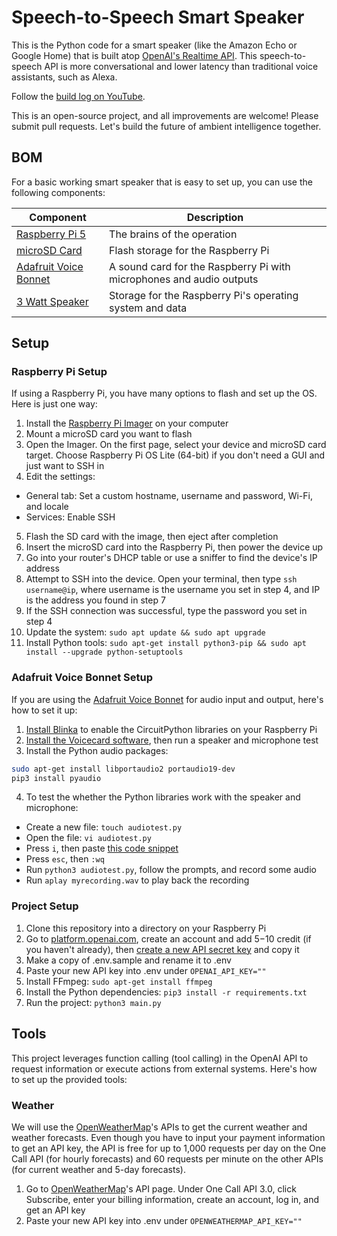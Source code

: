 # Speech-to-Speech Smart Speaker

This is the Python code for a smart speaker (like the Amazon Echo or Google Home) that is built atop [OpenAI's Realtime API](https://platform.openai.com/docs/guides/realtime). This speech-to-speech API is more conversational and lower latency than traditional voice assistants, such as Alexa.

Follow the [build log on YouTube](https://www.youtube.com/playlist?list=PLboszRf3aO5aD2V_da5jIyB33Sp1MpEe3).

This is an open-source project, and all improvements are welcome! Please submit pull requests. Let's build the future of ambient intelligence together.

## BOM

For a basic working smart speaker that is easy to set up, you can use the following components:

| Component | Description |
| --- | --- | 
| [Raspberry Pi 5](https://www.adafruit.com/product/5812) | The brains of the operation |
| [microSD Card](https://www.amazon.com/dp/B0B7NTY2S6) | Flash storage for the Raspberry Pi |
| [Adafruit Voice Bonnet](https://www.adafruit.com/product/4757) | A sound card for the Raspberry Pi with microphones and audio outputs |
| [3 Watt Speaker](https://www.adafruit.com/product/3351) | Storage for the Raspberry Pi's operating system and data |

## Setup

### Raspberry Pi Setup

If using a Raspberry Pi, you have many options to flash and set up the OS. Here is just one way:

1. Install the [Raspberry Pi Imager](https://www.raspberrypi.com/software/) on your computer
2. Mount a microSD card you want to flash
3. Open the Imager. On the first page, select your device and microSD card target. Choose Raspberry Pi OS Lite (64-bit) if you don't need a GUI and just want to SSH in
4. Edit the settings: 
* General tab: Set a custom hostname, username and password, Wi-Fi, and locale
* Services: Enable SSH
5. Flash the SD card with the image, then eject after completion
6. Insert the microSD card into the Raspberry Pi, then power the device up
7. Go into your router's DHCP table or use a sniffer to find the device's IP address
8. Attempt to SSH into the device. Open your terminal, then type ```ssh username@ip```, where username is the username you set in step 4, and IP is the address you found in step 7
9. If the SSH connection was successful, type the password you set in step 4
10. Update the system: ```sudo apt update && sudo apt upgrade```
11. Install Python tools: ```sudo apt-get install python3-pip && sudo apt install --upgrade python-setuptools```

### Adafruit Voice Bonnet Setup

If you are using the [Adafruit Voice Bonnet](https://www.adafruit.com/product/4757) for audio input and output, here's how to set it up:

1. [Install Blinka](https://learn.adafruit.com/circuitpython-on-raspberrypi-linux/installing-circuitpython-on-raspberry-pi) to enable the CircuitPython libraries on your Raspberry Pi
2. [Install the Voicecard software](https://learn.adafruit.com/adafruit-voice-bonnet/audio-setup), then run a speaker and microphone test
3. Install the Python audio packages: 

```bash
sudo apt-get install libportaudio2 portaudio19-dev
pip3 install pyaudio
```

4. To test the whether the Python libraries work with the speaker and microphone:
* Create a new file: ```touch audiotest.py```
* Open the file: ```vi audiotest.py```
* Press ```i```, then paste [this code snippet](https://arc.net/l/quote/hhdfvhiv)
* Press ```esc```, then ```:wq```
* Run ```python3 audiotest.py```, follow the prompts, and record some audio
* Run ```aplay myrecording.wav``` to play back the recording

### Project Setup

1. Clone this repository into a directory on your Raspberry Pi
2. Go to [platform.openai.com](https://platform.openai.com/), create an account and add $5-$10 credit (if you haven't already), then [create a new API secret key](https://platform.openai.com/api-keys) and copy it
3. Make a copy of .env.sample and rename it to .env
4. Paste your new API key into .env under ```OPENAI_API_KEY=""```
5. Install FFmpeg: ```sudo apt-get install ffmpeg```
6. Install the Python dependencies: ```pip3 install -r requirements.txt```
7. Run the project: ```python3 main.py```

## Tools

This project leverages function calling (tool calling) in the OpenAI API to request information or execute actions from external systems. Here's how to set up the provided tools:

### Weather

We will use the [OpenWeatherMap](https://openweathermap.org/api)'s APIs to get the current weather and weather forecasts. Even though you have to input your payment information to get an API key, the API is free for up to 1,000 requests per day on the One Call API (for hourly forecasts) and 60 requests per minute on the other APIs (for current weather and 5-day forecasts).

1. Go to [OpenWeatherMap](https://openweathermap.org/api)'s API page. Under One Call API 3.0, click Subscribe, enter your billing information, create an account, log in, and get an API key
2. Paste your new API key into .env under ```OPENWEATHERMAP_API_KEY=""```
